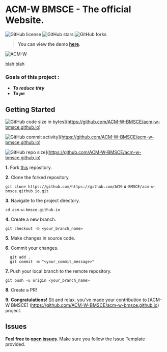 # ACM-W BMSCE - The official Website.

![GitHub license](https://github.com/ACM-W-BMSCE/acm-w-bmsce.github.io/blob/master/LICENSE)
![GitHub stars](https://github.com/ACM-W-BMSCE/acm-w-bmsce.github.io/stargazers)
![GitHub forks](https://github.com/ACM-W-BMSCE/acm-w-bmsce.github.io/network/members)

> **You can view the demo [here](https://acm-w-bmsce.github.io/).**


![ACM-W](https://img.shields.io/badge/ACM--W-BMSCE-orange)


blah blah

### Goals of this project :

- **_To reduce thty_**
- **_To pe_**


## Getting Started

![GitHub code size in bytes](https://img.shields.io/github/languages/code-size/vinitshahdeo/Water-Monitoring-System?logo=github)](https://github.com/ACM-W-BMSCE/acm-w-bmsce.github.io) 

![GitHub commit activity](https://img.shields.io/github/commit-activity/m/vinitshahdeo/Water-Monitoring-System?color=bluevoilet&logo=github)](https://github.com/ACM-W-BMSCE/acm-w-bmsce.github.io) 

![GitHub repo size](https://img.shields.io/github/repo-size/vinitshahdeo/Water-Monitoring-System?logo=github)](https://github.com/ACM-W-BMSCE/acm-w-bmsce.github.io)

**1.** Fork [this](https://github.com/ACM-W-BMSCE/acm-w-bmsce.github.io) repository.

**2.** Clone the forked repository.

```terminal
git clone https://github.com/https://github.com/ACM-W-BMSCE/acm-w-bmsce.github.io.git
```

**3.** Navigate to the project directory.

```terminal
cd acm-w-bmsce.github.io
```

**4.** Create a new branch.

```terminal
git checkout -b <your_branch_name>
```

**5.** Make changes in source code.

**6.** Commit your changes.

```terminal
  git add .
  git commit -m "<your_commit_message>"
```

**7.** Push your local branch to the remote repository.

```terminal
git push -u origin <your_branch_name>
```

**8.** Create a PR!

**9.** **Congratulations!** Sit and relax, you've made your contribution to [ACM-W BMSCE]
(https://github.com/ACM-W-BMSCE/acm-w-bmsce.github.io) project.

## Issues

**Feel free to [open issues](https://github.com/ACM-W-BMSCE/acm-w-bmsce.github.io/issues/new)**. Make sure you follow the Issue Template provided.
